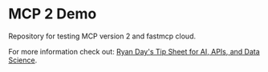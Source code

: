 # MCP 2 Demo
Repository for testing MCP version 2 and fastmcp cloud.

For more information check out: [Ryan Day's Tip Sheet for AI, APIs, and Data Science](https://tips.handsonapi.com).
